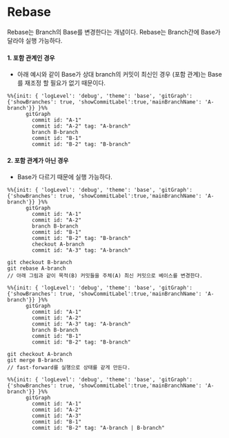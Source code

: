# Rebase

Rebase는 Branch의 Base를 변경한다는 개념이다.
Rebase는 Branch간에 Base가 달라야 실행 가능하다.

#### 1. 포함 관계인 경우

-   아래 예시와 같이 Base가 상대 branch의 커밋이 최신인 경우 (포함 관계)는 Base를 재조정 할 필요가 없기 때문이다.

```mermaid
%%{init: { 'logLevel': 'debug', 'theme': 'base', 'gitGraph': {'showBranches': true, 'showCommitLabel':true,'mainBranchName': 'A-branch'}} }%%
      gitGraph
        commit id: "A-1"
        commit id: "A-2" tag: "A-branch"
        branch B-branch
        commit id: "B-1"
        commit id: "B-2" tag: "B-branch"
```

#### 2. 포함 관계가 아닌 경우

-   Base가 다르기 때문에 실행 가능하다.

```mermaid
%%{init: { 'logLevel': 'debug', 'theme': 'base', 'gitGraph': {'showBranches': true, 'showCommitLabel':true,'mainBranchName': 'A-branch'}} }%%
      gitGraph
        commit id: "A-1"
        commit id: "A-2"
        branch B-branch
        commit id: "B-1"
        commit id: "B-2" tag: "B-branch"
        checkout A-branch
        commit id: "A-3" tag: "A-branch"
```

```
git checkout B-branch
git rebase A-branch
// 아래 그림과 같이 목적(B) 커밋들을 주체(A) 최신 커밋으로 베이스를 변경한다.
```

```mermaid
%%{init: { 'logLevel': 'debug', 'theme': 'base', 'gitGraph': {'showBranches': true, 'showCommitLabel':true,'mainBranchName': 'A-branch'}} }%%
      gitGraph
        commit id: "A-1"
        commit id: "A-2"
        commit id: "A-3" tag: "A-branch"
        branch B-branch
        commit id: "B-1"
        commit id: "B-2" tag: "B-branch"
```

```
git checkout A-branch
git merge B-branch
// fast-forward를 실행으로 상태를 같게 만든다.
```

```mermaid
%%{init: { 'logLevel': 'debug', 'theme': 'base', 'gitGraph': {'showBranches': true, 'showCommitLabel':true,'mainBranchName': 'A-branch'}} }%%
      gitGraph
        commit id: "A-1"
        commit id: "A-2"
        commit id: "A-3"
        commit id: "B-1"
        commit id: "B-2" tag: "A-branch | B-branch"
```
